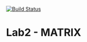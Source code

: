 [![Build Status](https://travis-ci.com/artemtrukhanov/Lab2.svg?branch=main)](https://travis-ci.com/artemtrukhanov/Lab2)	

# Lab2 - MATRIX